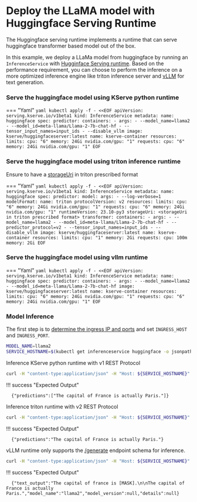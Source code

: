 # Deploy the LLaMA model with Huggingface Serving Runtime
The Huggingface serving runtime implements a runtime that can serve huggingface transformer based model out of the box. 

In this example, we deploy a LLaMa model from huggingface by running an `InferenceService` with [Hugginface Serving runtime](https://github.com/kserve/kserve/tree/master/python/huggingfaceserver). Based on the performance requirement, you can choose to perform the inference on a more optimized inference engine like triton inference server and [vLLM](https://github.com/vllm-project/vllm) for text generation.

### Serve the huggingface model using KServe python runtime 

=== "Yaml"
    ```yaml
    kubectl apply -f - <<EOF
    apiVersion: serving.kserve.io/v1beta1
    kind: InferenceService
    metadata:
      name: huggingface
    spec:
      predictor:
        containers:
        - args:
          - --model_name=llama2
          - --model_id=meta-llama/Llama-2-7b-chat-hf
          - --tensor_input_names=input_ids
          - --disable_vllm
          image: kserve/huggingfaceserver:latest
          name: kserve-container
          resources:
            limits:
              cpu: "6"
              memory: 24Gi
              nvidia.com/gpu: "1"
            requests:
              cpu: "6"
              memory: 24Gi
              nvidia.com/gpu: "1"
    EOF
    ```

### Serve the huggingface model using triton inference runtime

Ensure to have a [storageUri](https://kserve.github.io/website/0.11/modelserving/v1beta1/triton/torchscript/#store-your-trained-model-on-cloud-storage-in-a-model-repository) in triton prescribed format 

=== "Yaml"
    ```yaml
    kubectl apply -f - <<EOF
    apiVersion: serving.kserve.io/v1beta1
    kind: InferenceService
    metadata:
      name: huggingface
    spec:
      predictor:
        model:
          args:
          - --log-verbose=1
          modelFormat:
            name: triton
          protocolVersion: v2
          resources:
            limits:
              cpu: "6"
              memory: 24Gi
              nvidia.com/gpu: "1"
            requests:
              cpu: "6"
              memory: 24Gi
              nvidia.com/gpu: "1"
          runtimeVersion: 23.10-py3
          storageUri: <storageUri in triton prescribed format>
      transformer:
        containers:
        - args:
          - --model_name=llama2
          - --model_id=meta-llama/Llama-2-7b-chat-hf
          - --predictor_protocol=v2
          - --tensor_input_names=input_ids
          - --disable_vllm
          image: kserve/huggingfaceserver:latest
          name: kserve-container
          resources:
            limits:
              cpu: "1"
              memory: 2Gi
            requests:
              cpu: 100m
              memory: 2Gi
    EOF
    ```

### Serve the huggingface model using vllm runtime

=== "Yaml"
    ```yaml
    kubectl apply -f - <<EOF
    apiVersion: serving.kserve.io/v1beta1
    kind: InferenceService
    metadata:
      name: huggingface
    spec:
      predictor:
        containers:
        - args:
          - --model_name=llama2
          - --model_id=meta-llama/Llama-2-7b-chat-hf
          image: kserve/huggingfaceserver:latest
          name: kserve-container
          resources:
            limits:
              cpu: "6"
              memory: 24Gi
              nvidia.com/gpu: "1"
            requests:
              cpu: "6"
              memory: 24Gi
              nvidia.com/gpu: "1"
    EOF
    ```

### Model Inference

The first step is to [determine the ingress IP and ports](../../../../get_started/first_isvc.md#4-determine-the-ingress-ip-and-ports) and set `INGRESS_HOST` and `INGRESS_PORT`.

```bash
MODEL_NAME=llama2
SERVICE_HOSTNAME=$(kubectl get inferenceservice huggingface -o jsonpath='{.status.url}' | cut -d "/" -f 3)
```

Inference KServe python runtime with v1 REST Protocol

```bash
curl -H "content-type:application/json" -H "Host: ${SERVICE_HOSTNAME}" -v http://${INGRESS_HOST}:${INGRESS_PORT}/v1/models/${MODEL_NAME}:predict -d '{"instances": ["The capital of france is [MASK]."] }'

```
!!! success "Expected Output"

  ```{ .bash .no-copy }
    {"predictions":["The capital of France is actually Paris."]}
  ```

Inference triton runtime with v2 REST Protocol

```bash
curl -H "content-type:application/json" -H "Host: ${SERVICE_HOSTNAME}" -v http://${INGRESS_HOST}:${INGRESS_PORT}/v1/models/${MODEL_NAME}:predict -d '{"instances": ["The capital of france is [MASK]."] }'

```
!!! success "Expected Output"

  ```{ .bash .no-copy }
    {"predictions":"The capital of France is actually Paris."}
  ```

vLLM runtime only supports the [/generate](https://github.com/kserve/open-inference-protocol/blob/main/specification/protocol/generate_rest.yaml) endpoint schema for inference.

```bash
curl -H "content-type:application/json" -H "Host: ${SERVICE_HOSTNAME}" -v http://${INGRESS_HOST}:${INGRESS_PORT}/v1/models/${MODEL_NAME}:predict -d '{"text_input": "The capital of france is [MASK]." }'

```
!!! success "Expected Output"

  ```{ .bash .no-copy }
    {"text_output":"The capital of france is [MASK].\n\nThe capital of France is actually Paris.","model_name":"llama2","model_version":null,"details":null}
  ```
